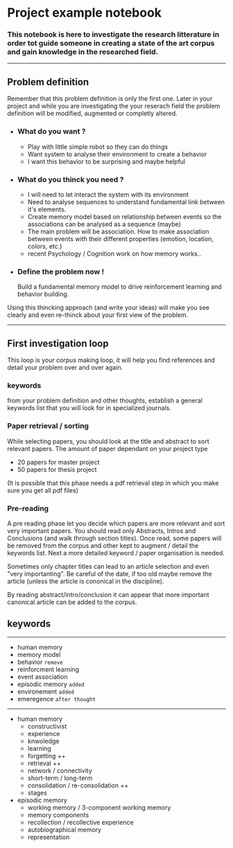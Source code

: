 # Project example notebook
### This notebook is here to investigate the research litterature in order tot guide someone in creating a state of the art corpus and gain knowledge in the researched field.

---
## Problem definition

Remember that this problem definition is only the first one. Later in your project and while you are investigating the your reserach field the problem definition will be modified, augmented or completly altered.

 * ### What do you want ?
   * Play with little simple robot so they can do things
   * Want system to analyse their environment to create a behavior
   * I want this behavior to be surprising and maybe helpful
 * ### What do you thinck you need ?
   * I will need to let interact the system with its environment
   * Need to analyse sequences to understand fundamental link between it's elements.
   * Create memory model based on relationship between events so the associations can be analysed as a sequence (maybe)
   * The main problem will be association. How to make association between events with their different properties (emotion, location, colors, etc.)
   * recent Psychology / Cognition work on how memory works..
 * ### Define the problem now !
   Build a fundamental memory model to drive reinforcement learning and behavior building.

Using this thincking approach (and write your ideas) will make you see clearly and even re-thinck about your first view of the problem.

---
## First investigation loop

This loop is your corpus making loop, it will help you find references and detail your problem over and over again.

### keywords
from your problem definition and other thoughts, establish a general keywords list that you will look for in specialized journals.

### Paper retrieval / sorting
While selecting papers, you should look at the title and abstract to sort relevant papers. The amount of paper dependant on your project type
 * 20 papers for master project
 * 50 papers for thesis project

(It is possible that this phase needs a pdf retrieval step in which you make sure you get all pdf files)

### Pre-reading
A pre reading phase let you decide which papers are more relevant and sort very important papers. You should read only Abstracts, Intros and Conclusions (and walk through section titles). Once read, some papers will be removed from the corpus and other kept to augment / detail the keywords list. Next a more detailed keyword / paper organisation is needed. 

Sometimes only chapter titles can lead to an article selection and even "very importanting". Be careful of the date, if too old maybe remove the article (unless the article is cononical in the discipline).

By reading abstract/intro/conclusion it can appear that more important canonical article can be added to the corpus.

## keywords

---

 * human memory
 * memory model
 * behavior `remove`
 * reinforcment learning
 * event association
 * episodic memory `added` 
 * environement `added` 
 * emeregence `after thought`

---
* human memory
  * constructivist
  * experience
  * knwoledge
  * learning
  * forgetting ++
  * retrieval ++
  * network / connectivity
  * short-term / long-term
  * consolidation / re-consolidation ++
  * stages
* episodic memory
  * working memory / 3-component working memory
  * memory components
  * recollection / recollective experience
  * autobiographical memory
  * representation